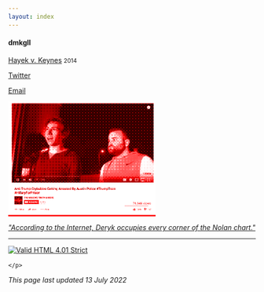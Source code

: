 ```yaml
---
layout: index
---
```


<style>img{max-width:100%;}ul{
    list-style: none;
    padding: 0;
}</style>

#### dmkgll

- [Hayek v. Keynes](/) <small>2014</small>

- [Twitter](https://twitter.com/dmkgll)
- [Email](/)

<p class="img" style="
    background: red;
    max-width: 300px;
"><img alt="image" loading="lazy" src="/dmkgll-trump.png" style="
    background: blue;
    max-width: 300px;
    background-blend-mode: hard-light;
    mix-blend-mode: multiply;
    mix-blend-mode: hard-light;
"></p>

*["According to the Internet, Deryk occupies every corner of the Nolan chart."](/)*

---

<p>
		<a href="https://validator.w3.org/check?uri=https://www.lolwut.info/index.html"><img src="https://anlucas.neocities.org/anow.gif" width="88" height="31" alt="Valid HTML 4.01 Strict" title="Valid HTML 4.01 Strict"></a>

	</p>

*This page last updated 13 July 2022*
